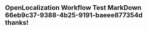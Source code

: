 <properties
ms.topic="hero-topic"
ms.test1="hero-topic"
ms.test2="test"/>

## OpenLocalization Workflow Test MarkDown 66eb9c37-9388-4b25-9191-baeee877354d thanks!

